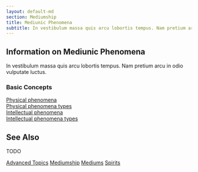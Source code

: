 ```yaml
---
layout: default-md
section: Mediumship
title: Mediunic Phenomena
subtitle: In vestibulum massa quis arcu lobortis tempus. Nam pretium arcu in odio vulputate luctus.
---
```


## Information on Mediunic Phenomena
In vestibulum massa quis arcu lobortis tempus. Nam pretium arcu in odio vulputate luctus.

### Basic Concepts
[Physical phenomena](physical)  
[Physical phenomena types](physical-types)  
[Intellectual phenomena](intellectual)  
[Intellectual phenomena types](intellectual-types)  



## See Also
TODO



<a href="../advanced" class="button special">Advanced Topics</a>
<a href="../mediumship" class="button">Mediumship</a>
<a href="../mediums" class="button">Mediums</a>
<a href="../spirits" class="button">Spirits</a>
